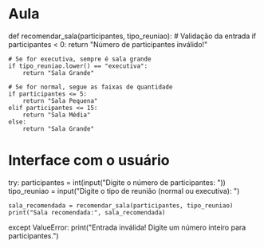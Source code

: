 # Aula


def recomendar_sala(participantes, tipo_reuniao):
    # Validação da entrada
    if participantes < 0:
        return "Número de participantes inválido!"
    
    # Se for executiva, sempre é sala grande
    if tipo_reuniao.lower() == "executiva":
        return "Sala Grande"
    
    # Se for normal, segue as faixas de quantidade
    if participantes <= 5:
        return "Sala Pequena"
    elif participantes <= 15:
        return "Sala Média"
    else:
        return "Sala Grande"


# Interface com o usuário
try:
    participantes = int(input("Digite o número de participantes: "))
    tipo_reuniao = input("Digite o tipo de reunião (normal ou executiva): ")

    sala_recomendada = recomendar_sala(participantes, tipo_reuniao)
    print("Sala recomendada:", sala_recomendada)

except ValueError:
    print("Entrada inválida! Digite um número inteiro para participantes.")
